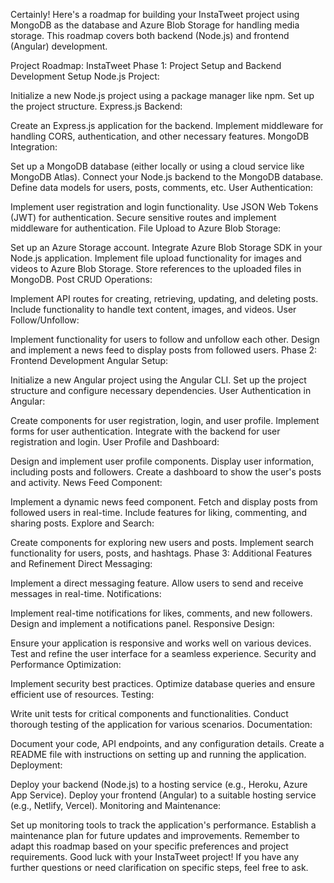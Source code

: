 Certainly! Here's a roadmap for building your InstaTweet project using MongoDB as the database and Azure Blob Storage for handling media storage. This roadmap covers both backend (Node.js) and frontend (Angular) development.

Project Roadmap: InstaTweet
Phase 1: Project Setup and Backend Development
Setup Node.js Project:

Initialize a new Node.js project using a package manager like npm.
Set up the project structure.
Express.js Backend:

Create an Express.js application for the backend.
Implement middleware for handling CORS, authentication, and other necessary features.
MongoDB Integration:

Set up a MongoDB database (either locally or using a cloud service like MongoDB Atlas).
Connect your Node.js backend to the MongoDB database.
Define data models for users, posts, comments, etc.
User Authentication:

Implement user registration and login functionality.
Use JSON Web Tokens (JWT) for authentication.
Secure sensitive routes and implement middleware for authentication.
File Upload to Azure Blob Storage:

Set up an Azure Storage account.
Integrate Azure Blob Storage SDK in your Node.js application.
Implement file upload functionality for images and videos to Azure Blob Storage.
Store references to the uploaded files in MongoDB.
Post CRUD Operations:

Implement API routes for creating, retrieving, updating, and deleting posts.
Include functionality to handle text content, images, and videos.
User Follow/Unfollow:

Implement functionality for users to follow and unfollow each other.
Design and implement a news feed to display posts from followed users.
Phase 2: Frontend Development
Angular Setup:

Initialize a new Angular project using the Angular CLI.
Set up the project structure and configure necessary dependencies.
User Authentication in Angular:

Create components for user registration, login, and user profile.
Implement forms for user authentication.
Integrate with the backend for user registration and login.
User Profile and Dashboard:

Design and implement user profile components.
Display user information, including posts and followers.
Create a dashboard to show the user's posts and activity.
News Feed Component:

Implement a dynamic news feed component.
Fetch and display posts from followed users in real-time.
Include features for liking, commenting, and sharing posts.
Explore and Search:

Create components for exploring new users and posts.
Implement search functionality for users, posts, and hashtags.
Phase 3: Additional Features and Refinement
Direct Messaging:

Implement a direct messaging feature.
Allow users to send and receive messages in real-time.
Notifications:

Implement real-time notifications for likes, comments, and new followers.
Design and implement a notifications panel.
Responsive Design:

Ensure your application is responsive and works well on various devices.
Test and refine the user interface for a seamless experience.
Security and Performance Optimization:

Implement security best practices.
Optimize database queries and ensure efficient use of resources.
Testing:

Write unit tests for critical components and functionalities.
Conduct thorough testing of the application for various scenarios.
Documentation:

Document your code, API endpoints, and any configuration details.
Create a README file with instructions on setting up and running the application.
Deployment:

Deploy your backend (Node.js) to a hosting service (e.g., Heroku, Azure App Service).
Deploy your frontend (Angular) to a suitable hosting service (e.g., Netlify, Vercel).
Monitoring and Maintenance:

Set up monitoring tools to track the application's performance.
Establish a maintenance plan for future updates and improvements.
Remember to adapt this roadmap based on your specific preferences and project requirements. Good luck with your InstaTweet project! If you have any further questions or need clarification on specific steps, feel free to ask.